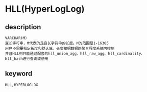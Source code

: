 # HLL(HyperLogLog)
## description
    VARCHAR(M)
    变长字符串，M代表的是变长字符串的长度。M的范围是1-16385
    用户不需要指定长度和默认值。长度根据数据的聚合程度系统内控制
    并且HLL列只能通过配套的hll_union_agg、hll_raw_agg、hll_cardinality、hll_hash进行查询或使用

## keyword

    HLL,HYPERLOGLOG
